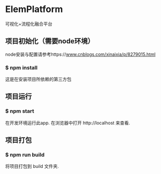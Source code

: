 # ElemPlatform

可视化+流程化融合平台

## 项目初始化（需要node环境）

node安装与配置请参考https://www.cnblogs.com/xinaixia/p/8279015.html

### $ npm install
这是在安装项目所依赖的第三方包

## 项目运行

### $ npm start
在开发环境运行此app.
在浏览器中打开 http://localhost 来查看.

## 项目打包

### $ npm run build
将项目打包到 build 文件夹.